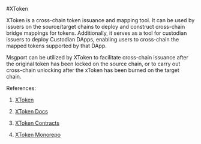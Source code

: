 #XToken

XToken is a cross-chain token issuance and mapping tool. It can be used by issuers on the source/target chains to deploy and construct cross-chain bridge mappings for tokens. Additionally, it serves as a tool for custodian issuers to deploy Custodian DApps, enabling users to cross-chain the mapped tokens supported by that DApp.

Msgport can be utilized by XToken to facilitate cross-chain issuance after the original token has been locked on the source chain, or to carry out cross-chain unlocking after the xToken has been burned on the target chain.

References:

1. [XToken](https://xtoken.helixbridge.app/)

2. [XToken Docs](https://docs.helixbridge.app/helixbridge/mapping_token)

3. [XToken Contracts](https://github.com/helix-bridge/contracts/tree/master/helix-contract/contracts/xtoken)

4. [XToken Monorepo](https://github.com/helix-bridge/xtoken-monorepo)